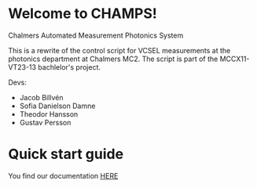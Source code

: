 # Welcome to CHAMPS!
Chalmers Automated Measurement Photonics System

This is a rewrite of the control script for VCSEL measurements at the photonics department at Chalmers MC2. 
The script is part of the MCCX11-VT23-13 bachlelor's project.
  

Devs:
- Jacob Billvén
- Sofia Danielson Damne
- Theodor Hansson
- Gustav Persson


# Quick start guide
You find our documentation [HERE](docs/introduction.md)